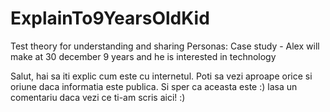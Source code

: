 # ExplainTo9YearsOldKid
Test theory for understanding and sharing
Personas:
Case study - Alex will make at 30 december 9 years and he is interested in technology

Salut, hai sa iti explic cum este cu internetul. Poti sa vezi aproape orice si oriune daca informatia este publica. Si sper ca aceasta este :) lasa un comentariu daca vezi ce ti-am scris aici! :)
